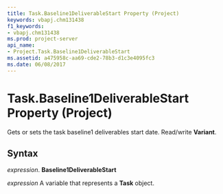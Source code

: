 ```yaml
---
title: Task.Baseline1DeliverableStart Property (Project)
keywords: vbapj.chm131438
f1_keywords:
- vbapj.chm131438
ms.prod: project-server
api_name:
- Project.Task.Baseline1DeliverableStart
ms.assetid: a475958c-aa69-cde2-78b3-d1c3e4095fc3
ms.date: 06/08/2017
---
```



# Task.Baseline1DeliverableStart Property (Project)

Gets or sets the task baseline1 deliverables start date. Read/write  **Variant**.


## Syntax

 _expression_. **Baseline1DeliverableStart**

 _expression_ A variable that represents a **Task** object.


